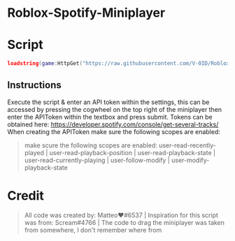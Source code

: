 # Roblox-Spotify-Miniplayer

# Script
```lua
loadstring(game:HttpGet("https://raw.githubusercontent.com/V-0ID/Roblox-Spotify-Miniplayer/main/Miniplayer.lua"))();
```

## Instructions
Execute the script & enter an API token within the settings, this can be accessed by pressing the cogwheel on the top right of the miniplayer
then enter the APIToken within the textbox and press submit. Tokens can be obtained here: https://developer.spotify.com/console/get-several-tracks/
When creating the APIToken make sure the following scopes are enabled:

> make scure the following scopes are enabled:
user-read-recently-played | 
user-read-playback-position | 
user-read-playback-state | 
user-read-currently-playing | 
user-follow-modify | 
user-modify-playback-state

# Credit
> All code was created by: Matteo❤#6537 | 
> Inspiration for this script was from: Scream#4766 | 
> The code to drag the miniplayer was taken from somewhere, I don't remember where from
